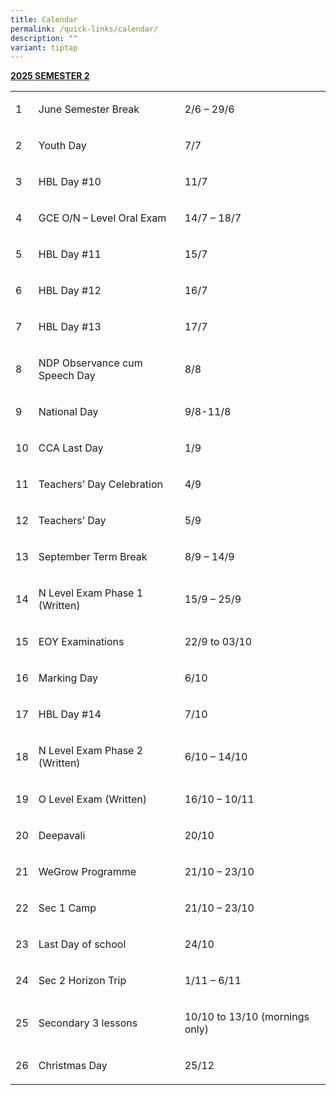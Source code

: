 ```yaml
---
title: Calendar
permalink: /quick-links/calendar/
description: ""
variant: tiptap
---
```

<p><strong><u>2025 SEMESTER 2</u></strong>
</p>
<table style="minWidth: 75px">
<colgroup>
<col>
<col>
<col>
</colgroup>
<tbody>
<tr>
<td rowspan="1" colspan="1">
<p>1&nbsp;</p>
</td>
<td rowspan="1" colspan="1">
<p>June Semester Break</p>
</td>
<td rowspan="1" colspan="1">
<p>2/6 – 29/6</p>
</td>
</tr>
<tr>
<td rowspan="1" colspan="1">
<p>2</p>
</td>
<td rowspan="1" colspan="1">
<p>Youth Day</p>
</td>
<td rowspan="1" colspan="1">
<p>7/7</p>
</td>
</tr>
<tr>
<td rowspan="1" colspan="1">
<p>3</p>
</td>
<td rowspan="1" colspan="1">
<p>HBL Day #10</p>
</td>
<td rowspan="1" colspan="1">
<p>11/7</p>
</td>
</tr>
<tr>
<td rowspan="1" colspan="1">
<p>4</p>
</td>
<td rowspan="1" colspan="1">
<p>GCE O/N – Level Oral Exam</p>
</td>
<td rowspan="1" colspan="1">
<p>14/7 – 18/7</p>
</td>
</tr>
<tr>
<td rowspan="1" colspan="1">
<p>5</p>
</td>
<td rowspan="1" colspan="1">
<p>HBL Day #11</p>
</td>
<td rowspan="1" colspan="1">
<p>15/7</p>
</td>
</tr>
<tr>
<td rowspan="1" colspan="1">
<p>6</p>
</td>
<td rowspan="1" colspan="1">
<p>HBL Day #12</p>
</td>
<td rowspan="1" colspan="1">
<p>16/7</p>
</td>
</tr>
<tr>
<td rowspan="1" colspan="1">
<p>7</p>
</td>
<td rowspan="1" colspan="1">
<p>HBL Day #13</p>
</td>
<td rowspan="1" colspan="1">
<p>17/7</p>
</td>
</tr>
<tr>
<td rowspan="1" colspan="1">
<p>8</p>
</td>
<td rowspan="1" colspan="1">
<p>NDP Observance cum
<br>Speech Day</p>
</td>
<td rowspan="1" colspan="1">
<p>8/8</p>
</td>
</tr>
<tr>
<td rowspan="1" colspan="1">
<p>9</p>
</td>
<td rowspan="1" colspan="1">
<p>National Day</p>
</td>
<td rowspan="1" colspan="1">
<p>9/8-11/8</p>
</td>
</tr>
<tr>
<td rowspan="1" colspan="1">
<p>10</p>
</td>
<td rowspan="1" colspan="1">
<p>CCA Last Day</p>
</td>
<td rowspan="1" colspan="1">
<p>1/9</p>
</td>
</tr>
<tr>
<td rowspan="1" colspan="1">
<p>11</p>
</td>
<td rowspan="1" colspan="1">
<p>Teachers’ Day Celebration</p>
</td>
<td rowspan="1" colspan="1">
<p>4/9</p>
</td>
</tr>
<tr>
<td rowspan="1" colspan="1">
<p>12</p>
</td>
<td rowspan="1" colspan="1">
<p>Teachers’ Day</p>
</td>
<td rowspan="1" colspan="1">
<p>5/9</p>
</td>
</tr>
<tr>
<td rowspan="1" colspan="1">
<p>13</p>
</td>
<td rowspan="1" colspan="1">
<p>September Term Break</p>
</td>
<td rowspan="1" colspan="1">
<p>8/9 – 14/9</p>
</td>
</tr>
<tr>
<td rowspan="1" colspan="1">
<p>14</p>
</td>
<td rowspan="1" colspan="1">
<p>N Level Exam Phase 1 (Written)</p>
</td>
<td rowspan="1" colspan="1">
<p>15/9 – 25/9</p>
</td>
</tr>
<tr>
<td rowspan="1" colspan="1">
<p>15</p>
</td>
<td rowspan="1" colspan="1">
<p>EOY Examinations</p>
</td>
<td rowspan="1" colspan="1">
<p>22/9 to 03/10</p>
</td>
</tr>
<tr>
<td rowspan="1" colspan="1">
<p>16</p>
</td>
<td rowspan="1" colspan="1">
<p>Marking Day</p>
</td>
<td rowspan="1" colspan="1">
<p>6/10</p>
</td>
</tr>
<tr>
<td rowspan="1" colspan="1">
<p>17</p>
</td>
<td rowspan="1" colspan="1">
<p>HBL Day #14</p>
</td>
<td rowspan="1" colspan="1">
<p>7/10</p>
</td>
</tr>
<tr>
<td rowspan="1" colspan="1">
<p>18</p>
</td>
<td rowspan="1" colspan="1">
<p>N Level Exam Phase 2 (Written)</p>
</td>
<td rowspan="1" colspan="1">
<p>6/10 – 14/10</p>
</td>
</tr>
<tr>
<td rowspan="1" colspan="1">
<p>19</p>
</td>
<td rowspan="1" colspan="1">
<p>O Level Exam (Written)</p>
</td>
<td rowspan="1" colspan="1">
<p>16/10 – 10/11</p>
</td>
</tr>
<tr>
<td rowspan="1" colspan="1">
<p>20</p>
</td>
<td rowspan="1" colspan="1">
<p>Deepavali</p>
</td>
<td rowspan="1" colspan="1">
<p>20/10</p>
</td>
</tr>
<tr>
<td rowspan="1" colspan="1">
<p>21</p>
</td>
<td rowspan="1" colspan="1">
<p>WeGrow Programme</p>
</td>
<td rowspan="1" colspan="1">
<p>21/10 – 23/10</p>
</td>
</tr>
<tr>
<td rowspan="1" colspan="1">
<p>22</p>
</td>
<td rowspan="1" colspan="1">
<p>Sec 1 Camp</p>
</td>
<td rowspan="1" colspan="1">
<p>21/10 – 23/10</p>
</td>
</tr>
<tr>
<td rowspan="1" colspan="1">
<p>23</p>
</td>
<td rowspan="1" colspan="1">
<p>Last Day of school</p>
</td>
<td rowspan="1" colspan="1">
<p>24/10</p>
</td>
</tr>
<tr>
<td rowspan="1" colspan="1">
<p>24</p>
</td>
<td rowspan="1" colspan="1">
<p>Sec 2 Horizon Trip</p>
</td>
<td rowspan="1" colspan="1">
<p>1/11 – 6/11</p>
</td>
</tr>
<tr>
<td rowspan="1" colspan="1">
<p>25</p>
</td>
<td rowspan="1" colspan="1">
<p>Secondary 3 lessons</p>
</td>
<td rowspan="1" colspan="1">
<p>10/10 to 13/10 (mornings only)</p>
</td>
</tr>
<tr>
<td rowspan="1" colspan="1">
<p>26</p>
</td>
<td rowspan="1" colspan="1">
<p>Christmas Day</p>
</td>
<td rowspan="1" colspan="1">
<p>25/12</p>
</td>
</tr>
</tbody>
</table>
<p></p>
<p></p>
<p></p>
<h4></h4>
<p></p>
<h4></h4>
<h4></h4>
<p></p>
<p></p>
<h4></h4>
<p></p>
<p></p>
<h4></h4>
<p></p>
<p></p>